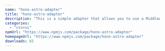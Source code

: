 ```yaml
---
name: "hono-astro-adapter"
title: "hono-astro-adapter"
description: "This is a simple adapter that allows you to use a Middleware to handle the SSR of your Astro project."
categories:
  - "css+ui"
npmUrl: "https://www.npmjs.com/package/hono-astro-adapter"
homepageUrl: "https://www.npmjs.com/package/hono-astro-adapter"
downloads: 65
---
```

